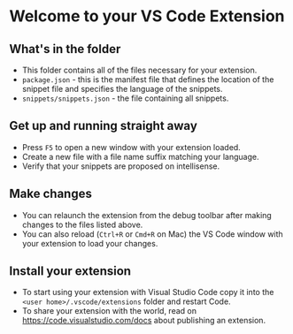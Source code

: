 <!-- @format -->

# Welcome to your VS Code Extension

## What's in the folder

-   This folder contains all of the files necessary for your extension.
-   `package.json` - this is the manifest file that defines the location of the snippet file and specifies the language of the snippets.
-   `snippets/snippets.json` - the file containing all snippets.

## Get up and running straight away

-   Press `F5` to open a new window with your extension loaded.
-   Create a new file with a file name suffix matching your language.
-   Verify that your snippets are proposed on intellisense.

## Make changes

-   You can relaunch the extension from the debug toolbar after making changes to the files listed above.
-   You can also reload (`Ctrl+R` or `Cmd+R` on Mac) the VS Code window with your extension to load your changes.

## Install your extension

-   To start using your extension with Visual Studio Code copy it into the `<user home>/.vscode/extensions` folder and restart Code.
-   To share your extension with the world, read on https://code.visualstudio.com/docs about publishing an extension.

